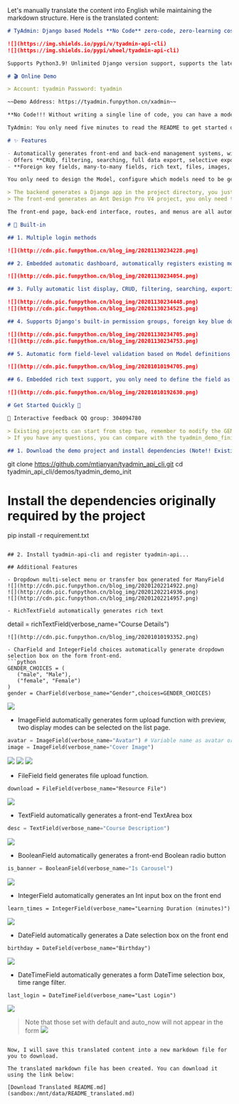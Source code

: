 Let's manually translate the content into English while maintaining the markdown structure. Here is the translated content:

```markdown
# TyAdmin: Django based Models **No Code** zero-code, zero-learning cost management backend front-end generation tool, driven by Django Restful Framework and Ant Design Pro V4

![](https://img.shields.io/pypi/v/tyadmin-api-cli)
![](https://img.shields.io/pypi/wheel/tyadmin-api-cli)

Supports Python3.9! Unlimited Django version support, supports the latest Django4! Supports Django3!

# 🎬 Online Demo

> Account: tyadmin Password: tyadmin

~~Demo Address: https://tyadmin.funpython.cn/xadmin~~

**No Code!!! Without writing a single line of code, you can have a modernized backend management. Please give it a star, thank you!!**

TyAdmin: You only need five minutes to read the README to get started quickly. No additional documentation, no framework learning cost, and no need to write a single line of code. An entirely automated backend that you deserve!

# ✨ Features

- Automatically generates front-end and back-end management systems, with magical automatic interface connections. Login authentication, password modification, and Dashboard data statistics.
- Offers **CRUD, filtering, searching, full data export, selective export**
- **Foreign key fields, many-to-many fields, rich text, files, images, and Django's built-in permission system**

You only need to design the Model, configure which models need to be generated in settings, and run the command: [Get Started Quickly](#Get-Started-Quickly)

> The backend generates a Django app in the project directory, you just need to register it, no need to write a single line of code! The code is under your control, without hindering secondary development!
> The front-end generates an Ant Design Pro V4 project, you only need to start it once, no need to write a single line of code! The code is under your control, without hindering secondary development!

The front-end page, back-end interface, routes, and menus are all automatically connected. You only need to copy the documentation and modify the configuration without writing a single line of code!!

# 🎁 Built-in

## 1. Multiple login methods

![](http://cdn.pic.funpython.cn/blog_img/20201130234228.png)

## 2. Embedded automatic dashboard, automatically registers existing model count data.

![](http://cdn.pic.funpython.cn/blog_img/20201130234054.png)

## 3. Fully automatic list display, CRUD, filtering, searching, exporting to Excel

![](http://cdn.pic.funpython.cn/blog_img/20201130234448.png)
![](http://cdn.pic.funpython.cn/blog_img/20201130234525.png)

## 4. Supports Django's built-in permission groups, foreign key blue dot pop-up support

![](http://cdn.pic.funpython.cn/blog_img/20201130234705.png)
![](http://cdn.pic.funpython.cn/blog_img/20201130234753.png)

## 5. Automatic form field-level validation based on Model definitions

![](http://cdn.pic.funpython.cn/blog_img/20201010194705.png)

## 6. Embedded rich text support, you only need to define the field as `richTextField`, no additional integration is required.

![](http://cdn.pic.funpython.cn/blog_img/20201010192630.png)

# Get Started Quickly 🤟 

📨 Interactive feedback QQ group: 304094780

> Existing projects can start from step two, remember to modify the GEN_APPS variable to the list of apps you need to generate.
> If you have any questions, you can compare with the tyadmin_demo_finish project under demos to find the differences and check the [QA section](#QA-section)

## 1. Download the demo project and install dependencies (Note!! Existing projects do not need to download the demo project and can start from step two, remember to modify the GEN_APPS variable to the list of apps you need to generate)

```
git clone https://github.com/mtianyan/tyadmin_api_cli.git
cd tyadmin_api_cli/demos/tyadmin_demo_init
# Install the dependencies originally required by the project
pip install -r requirement.txt
```

## 2. Install tyadmin-api-cli and register tyadmin-api...

## Additional Features

- Dropdown multi-select menu or transfer box generated for ManyField
![](http://cdn.pic.funpython.cn/blog_img/20201202214922.png)
![](http://cdn.pic.funpython.cn/blog_img/20201202214936.png)
![](http://cdn.pic.funpython.cn/blog_img/20201202214957.png)

- RichTextField automatically generates rich text
```
detail = richTextField(verbose_name="Course Details")
```
![](http://cdn.pic.funpython.cn/blog_img/20201010193352.png)

- CharField and IntegerField choices automatically generate dropdown selection box on the form front-end.
```python
GENDER_CHOICES = (
   ("male", "Male"),
   ("female", "Female")
)
gender = CharField(verbose_name="Gender",choices=GENDER_CHOICES)
```
![](http://cdn.pic.funpython.cn/blog_img/20201010190635.png)

- ImageField automatically generates form upload function with preview, two display modes can be selected on the list page.
```python
avatar = ImageField(verbose_name="Avatar") # Variable name as avatar or logo will automatically be styled as an avatar
image = ImageField(verbose_name="Cover Image")
```
![](http://cdn.pic.funpython.cn/blog_img/20201010191641.png)
![](http://cdn.pic.funpython.cn/blog_img/20201010191917.png)
![](http://cdn.pic.funpython.cn/blog_img/20201010191843.png)

- FileField field generates file upload function.
```
download = FileField(verbose_name="Resource File")
```
![](http://cdn.pic.funpython.cn/blog_img/20201010193041.png)

- TextField automatically generates a front-end TextArea box
```python
desc = TextField(verbose_name="Course Description")
```
![](http://cdn.pic.funpython.cn/blog_img/20201010192813.png)

- BooleanField automatically generates a front-end Boolean radio button
```python
is_banner = BooleanField(verbose_name="Is Carousel")
```
![](http://cdn.pic.funpython.cn/blog_img/20201010193001.png)

- IntegerField automatically generates an Int input box on the front end
```
learn_times = IntegerField(verbose_name="Learning Duration (minutes)")
```
![](http://cdn.pic.funpython.cn/blog_img/20201010193445.png)

- DateField automatically generates a Date selection box on the front end
```
birthday = DateField(verbose_name="Birthday")
```
![](http://cdn.pic.funpython.cn/blog_img/20201010193614.png)

- DateTimeField automatically generates a form DateTime selection box, time range filter.
```
last_login = DateTimeField(verbose_name="Last Login")
```
![](http://cdn.pic.funpython.cn/blog_img/20201010193852.png)

> Note that those set with default and auto_now will not appear in the form
![](http://cdn.pic.funpython.cn/blog_img/20201010195116.png)
```

Now, I will save this translated content into a new markdown file for you to download.

The translated markdown file has been created. You can download it using the link below:

[Download Translated README.md](sandbox:/mnt/data/README_translated.md)